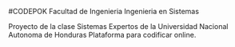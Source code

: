 #CODEPOK
Facultad de Ingenieria
Ingenieria en Sistemas

Proyecto de la clase Sistemas Expertos de la Universidad Nacional Autonoma de Honduras
Plataforma para codificar online.



